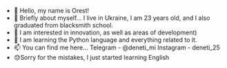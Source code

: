 - 👋 Hello, my name is Orest!
- 🧑 Briefly about myself... I live in Ukraine, I am 23 years old, and I also graduated from blacksmith school.
- 👀 I am interested in innovation, as well as areas of development)
- 🌱 I am learning the Python language and everything related to it.
- 📫 You can find me here...
Telegram - @deneti_mi
Instagram - deneti_25
- 😓Sorry for the mistakes, I just started learning English
